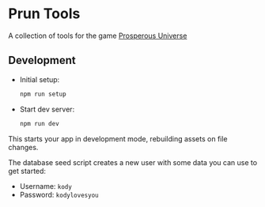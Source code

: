 # Prun Tools

A collection of tools for the game [Prosperous Universe](https://prosperousuniverse.com/)

## Development

- Initial setup:

  ```sh
  npm run setup
  ```

- Start dev server:

  ```sh
  npm run dev
  ```

This starts your app in development mode, rebuilding assets on file changes.

The database seed script creates a new user with some data you can use to get
started:

- Username: `kody`
- Password: `kodylovesyou`